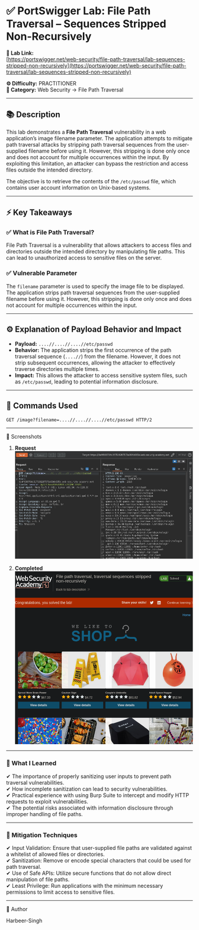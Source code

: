 # ✅ PortSwigger Lab: File Path Traversal – Sequences Stripped Non-Recursively

**🔗 Lab Link:**  
[https://portswigger.net/web-security/file-path-traversal/lab-sequences-stripped-non-recursively](https://portswigger.net/web-security/file-path-traversal/lab-sequences-stripped-non-recursively)

**⚙️ Difficulty:** PRACTITIONER   
**📂 Category:** Web Security → File Path Traversal

---

## 📚 Description

This lab demonstrates a **File Path Traversal** vulnerability in a web application’s image filename parameter. The application attempts to mitigate path traversal attacks by stripping path traversal sequences from the user-supplied filename before using it. However, this stripping is done only once and does not account for multiple occurrences within the input. By exploiting this limitation, an attacker can bypass the restriction and access files outside the intended directory.

The objective is to retrieve the contents of the `/etc/passwd` file, which contains user account information on Unix-based systems.

---

## ⚡ Key Takeaways

### ✅ What is File Path Traversal?  
File Path Traversal is a vulnerability that allows attackers to access files and directories outside the intended directory by manipulating file paths. This can lead to unauthorized access to sensitive files on the server.

### ✅ Vulnerable Parameter  
The `filename` parameter is used to specify the image file to be displayed. The application strips path traversal sequences from the user-supplied filename before using it. However, this stripping is done only once and does not account for multiple occurrences within the input.

---

## ⚙️ Explanation of Payload Behavior and Impact

- **Payload:** `....//....//....//etc/passwd`  
- **Behavior:** The application strips the first occurrence of the path traversal sequence (`....//`) from the filename. However, it does not strip subsequent occurrences, allowing the attacker to effectively traverse directories multiple times.  
- **Impact:** This allows the attacker to access sensitive system files, such as `/etc/passwd`, leading to potential information disclosure.

---

## 🧱 Commands Used

```http
GET /image?filename=....//....//....//etc/passwd HTTP/2
```

---

📸 Screenshots

1. **Request**  
   ![Intercepted Request](https://github.com/Harbeer-Singh/Portswigger-Labs/blob/main/PATH%20TRAVERSAL/LAB-3/images/1.png)

2. **Completed**  
   ![Time Delay Response](https://github.com/Harbeer-Singh/Portswigger-Labs/blob/main/PATH%20TRAVERSAL/LAB-3/images/2.png)

---

### 📝 What I Learned

✔ The importance of properly sanitizing user inputs to prevent path traversal vulnerabilities.               
✔ How incomplete sanitization can lead to security vulnerabilities.                                  
✔ Practical experience with using Burp Suite to intercept and modify HTTP requests to exploit vulnerabilities.                                    
✔ The potential risks associated with information disclosure through improper handling of file paths.                                                          

---

### 🔐 Mitigation Techniques

✔ Input Validation: Ensure that user-supplied file paths are validated against a whitelist of allowed files or directories.                 
✔ Sanitization: Remove or encode special characters that could be used for path traversal.                                           
✔ Use of Safe APIs: Utilize secure functions that do not allow direct manipulation of file paths.                                       
✔ Least Privilege: Run applications with the minimum necessary permissions to limit access to sensitive files.                     

---

👤 Author

Harbeer-Singh
